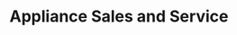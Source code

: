 ---
title: "Appliance Sales and Service"
url: /chesapeake/appliance-sales-and-service/
shop: Haushaltsgeräte
---